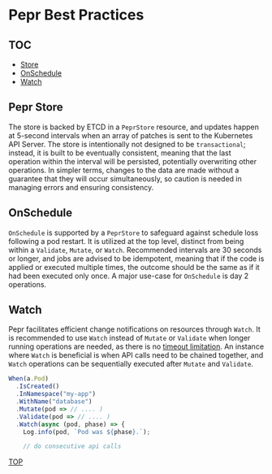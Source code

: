 # Pepr Best Practices

## TOC

- [Store](#pepr-store)
- [OnSchedule](#onschedule)
- [Watch](#watch)


## Pepr Store

The store is backed by ETCD in a `PeprStore` resource, and updates happen at 5-second intervals when an array of patches is sent to the Kubernetes API Server. The store is intentionally not designed to be `transactional`; instead, it is built to be eventually consistent, meaning that the last operation within the interval will be persisted, potentially overwriting other operations. In simpler terms, changes to the data are made without a guarantee that they will occur simultaneously, so caution is needed in managing errors and ensuring consistency.  


## OnSchedule

`OnSchedule` is supported by a `PeprStore` to safeguard against schedule loss following a pod restart. It is utilized at the top level, distinct from being within a `Validate`, `Mutate`, or `Watch`. Recommended intervals are 30 seconds or longer, and jobs are advised to be idempotent, meaning that if the code is applied or executed multiple times, the outcome should be the same as if it had been executed only once. A major use-case for `OnSchedule` is day 2 operations.

## Watch

Pepr facilitates efficient change notifications on resources through `Watch`. It is recommended to use `Watch` instead of `Mutate` or `Validate` when longer running operations are needed, as there is no [timeout limitation](https://kubernetes.io/docs/reference/access-authn-authz/extensible-admission-controllers/#timeouts). An instance where `Watch` is beneficial is when API calls need to be chained together, and `Watch` operations can be sequentially executed after `Mutate` and `Validate`.

```typescript
When(a.Pod)
  .IsCreated()
  .InNamespace("my-app")
  .WithName("database")
  .Mutate(pod => // .... )
  .Validate(pod => // .... )
  .Watch(async (pod, phase) => {
    Log.info(pod, `Pod was ${phase}.`);

    // do consecutive api calls
```


[TOP](#pepr-best-practices)
